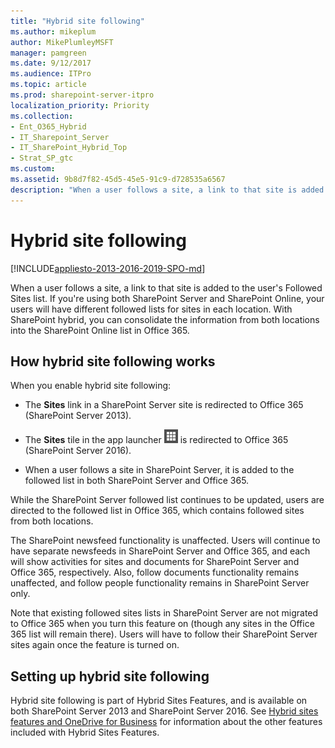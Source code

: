 ```yaml
---
title: "Hybrid site following"
ms.author: mikeplum
author: MikePlumleyMSFT
manager: pamgreen
ms.date: 9/12/2017
ms.audience: ITPro
ms.topic: article
ms.prod: sharepoint-server-itpro
localization_priority: Priority
ms.collection:
- Ent_O365_Hybrid
- IT_Sharepoint_Server
- IT_SharePoint_Hybrid_Top
- Strat_SP_gtc
ms.custom: 
ms.assetid: 9b8d7f82-45d5-45e5-91c9-d728535a6567
description: "When a user follows a site, a link to that site is added to the user's Followed Sites list. If you're using both SharePoint Server and SharePoint Online, your users will have different followed lists for sites in each location. With SharePoint hybrid, you can consolidate the information from both locations into the SharePoint Online list in Office 365."
---
```


# Hybrid site following

[!INCLUDE[appliesto-2013-2016-2019-SPO-md](../includes/appliesto-2013-2016-2019-SPO-md.md)]

When a user follows a site, a link to that site is added to the user's Followed Sites list. If you're using both SharePoint Server and SharePoint Online, your users will have different followed lists for sites in each location. With SharePoint hybrid, you can consolidate the information from both locations into the SharePoint Online list in Office 365.
  
## How hybrid site following works

When you enable hybrid site following:
  
- The **Sites** link in a SharePoint Server site is redirected to Office 365 (SharePoint Server 2013). 
    
- The **Sites** tile in the app launcher ![Office 365 app launcher icon](../media/0aaa6945-f9a4-4b13-bf5f-d5c5dbe978fb.png) is redirected to Office 365 (SharePoint Server 2016). 
    
- When a user follows a site in SharePoint Server, it is added to the followed list in both SharePoint Server and Office 365.
    
While the SharePoint Server followed list continues to be updated, users are directed to the followed list in Office 365, which contains followed sites from both locations.
  
The SharePoint newsfeed functionality is unaffected. Users will continue to have separate newsfeeds in SharePoint Server and Office 365, and each will show activities for sites and documents for SharePoint Server and Office 365, respectively. Also, follow documents functionality remains unaffected, and follow people functionality remains in SharePoint Server only.
  
Note that existing followed sites lists in SharePoint Server are not migrated to Office 365 when you turn this feature on (though any sites in the Office 365 list will remain there). Users will have to follow their SharePoint Server sites again once the feature is turned on.
  
## Setting up hybrid site following

Hybrid site following is part of Hybrid Sites Features, and is available on both SharePoint Server 2013 and SharePoint Server 2016. See [Hybrid sites features and OneDrive for Business](sharepoint-hybrid-sites-and-search.md#SitesFeatures) for information about the other features included with Hybrid Sites Features. 
  

